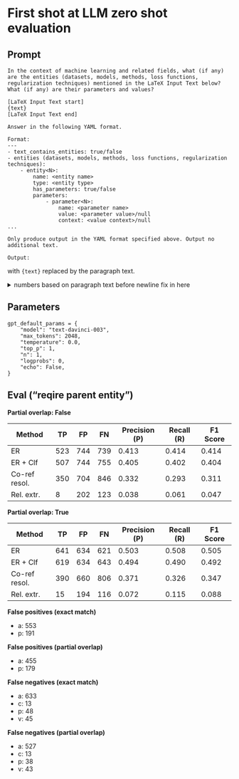 # First shot at LLM zero shot evaluation

## Prompt

```
In the context of machine learning and related fields, what (if any) are the entities (datasets, models, methods, loss functions, regularization techniques) mentioned in the LaTeX Input Text below? What (if any) are their parameters and values?

[LaTeX Input Text start]
{text}
[LaTeX Input Text end]

Answer in the following YAML format.

Format:
---
- text_contains_entities: true/false
- entities (datasets, models, methods, loss functions, regularization techniques):
    - entity<N>:
        name: <entity name>
        type: <entity type>
        has_parameters: true/false
        parameters:
            - parameter<N>:
                name: <parameter name>
                value: <parameter value>/null
                context: <value context>/null
...

Only produce output in the YAML format specified above. Output no additional text.

Output:

```

with `{text}` replaced by the paragraph text.

<details><summary>numbers based on paragraph text before newline fix in here</summary>

(raw data in `completion_cache_llm_zero_shot_230602.json.xz`)

## Parameters

```
gpt_default_params = {
    "model": "text-davinci-003",
    "max_tokens": 512,
    "temperature": 0.0,
    "top_p": 1,
    "n": 1,
    "logprobs": 0,
    "echo": False,
} 
```

## Eval (“full info sets”)

**Filter:**  
Both ground truth and predictions ran through `hyperpie.data.filter_annots.require_apv`, i.e. only “full info sets” (`a<p<v[<c]`) are considered.

**Partial overlap: False**

| Method       | TP | FP | FN | Precision (P) | Recall (R) | F1 Score |
|--------------|----|----|----|---------------|------------|----------|
| ER           | 30 | 408| 111| 0.068         | 0.213      | 0.104    |
| ER + Clf     | 26 | 408| 115| 0.060         | 0.184      | 0.090    |
| Co-ref resol.| 4  | 494| 34 | 0.008         | 0.105      | 0.015    |
| Rel. extr.   | 12 | 397| 104| 0.029         | 0.103      | 0.046    |

**Partial overlap: True**

| Method       | TP | FP | FN | Precision (P) | Recall (R) | F1 Score |
|--------------|----|----|----|---------------|------------|----------|
| ER           | 85 | 345| 56 | 0.198         | 0.603      | 0.298    |
| ER + Clf     | 72 | 345| 69 | 0.173         | 0.511      | 0.258    |
| Co-ref resol.| 16 | 482| 22 | 0.032         | 0.421      | 0.060    |
| Rel. extr.   | 39 | 372| 77 | 0.095         | 0.336      | 0.148    |


## Eval (class specific)

### ER / ER + Clf

**False positives (exact match)**

* a: 94
* c: 48
* p: 142
* v: 124

**False positives (partial overlap)**

* a: 79
* c: 44
* p: 123
* v: 99

**False negatives (exact match)**

* a: 29
* c: 12
* p: 37
* v: 33

**False negatives (partial overlap)**

* a: 10
* c: 10
* p: 20
* v: 16

## Eval (“reqire parent entity”)

**Filter:**  
Both ground truth and predictions ran through `hyperpie.data.filter_annots.require_parents`, i.e. only parameters with artifacts, values with parameters, contexts with values.

**Partial overlap: False**

| Method       | TP | FP  | FN | Precision (P) | Recall (R) | F1 Score |
|--------------|----|-----|----|---------------|------------|----------|
| ER           | 374| 1214| 888| 0.236         | 0.296      | 0.262    |
| ER + Clf     | 363| 1214| 899| 0.230         | 0.288      | 0.256    |
| Co-ref resol.| 242| 1316| 954| 0.155         | 0.202      | 0.176    |
| Rel. extr.   |  12|  586| 119| 0.020         | 0.092      | 0.033    |

**Partial overlap: True**

| Method       | TP | FP  | FN | Precision (P) | Recall (R) | F1 Score |
|--------------|----|-----|----|---------------|------------|----------|
| ER           | 625|  962| 637| 0.394         | 0.495      | 0.439    |
| ER + Clf     | 595|  962| 667| 0.382         | 0.471      | 0.422    |
| Co-ref resol.| 338| 1214| 858| 0.218         | 0.283      | 0.246    |
| Rel. extr.   |  39|  561| 92 | 0.065         | 0.298      | 0.107    |


**False positives (exact match)**

* a: 714
* c: 48
* p: 330
* v: 122

**False positives (partial overlap)**

* a: 525
* c: 41
* p: 301
* v: 95

**False negatives (exact match)**

* a: 785
* c: 12
* p: 58
* v: 33

**False negatives (partial overlap)**

* a: 574
* c: 10
* p: 37
* v: 16

# Changed Parameters

* same prompt
* parameter `max_tokens` set from 512 to 2048

</details>

## Parameters

```
gpt_default_params = {
    "model": "text-davinci-003",
    "max_tokens": 2048,
    "temperature": 0.0,
    "top_p": 1,
    "n": 1,
    "logprobs": 0,
    "echo": False,
} 
```

## Eval (“reqire parent entity”)

**Partial overlap: False**

| Method       | TP | FP | FN | Precision (P) | Recall (R) | F1 Score |
|--------------|----|----|----|---------------|------------|----------|
| ER           | 523| 744| 739| 0.413         | 0.414      | 0.414    |
| ER + Clf     | 507| 744| 755| 0.405         | 0.402      | 0.404    |
| Co-ref resol.| 350| 704| 846| 0.332         | 0.293      | 0.311    |
| Rel. extr.   | 8  | 202| 123| 0.038         | 0.061      | 0.047    |

**Partial overlap: True**

| Method       | TP | FP | FN | Precision (P) | Recall (R) | F1 Score |
|--------------|----|----|----|---------------|------------|----------|
| ER           | 641| 634| 621| 0.503         | 0.508      | 0.505    |
| ER + Clf     | 619| 634| 643| 0.494         | 0.490      | 0.492    |
| Co-ref resol.| 390| 660| 806| 0.371         | 0.326      | 0.347    |
| Rel. extr.   | 15 | 194| 116| 0.072         | 0.115      | 0.088    |


**False positives (exact match)**

* a: 553
* p: 191

**False positives (partial overlap)**

* a: 455
* p: 179

**False negatives (exact match)**

* a: 633
* c: 13
* p: 48
* v: 45

**False negatives (partial overlap)**

* a: 527
* c: 13
* p: 38
* v: 43
